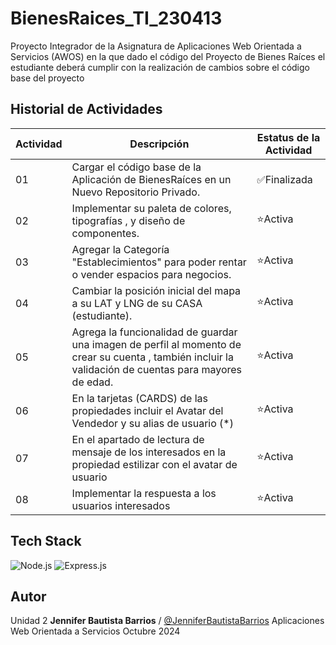 # BienesRaices_TI_230413
Proyecto Integrador de la Asignatura de Aplicaciones Web Orientada a Servicios (AWOS) en la que dado el código del Proyecto de Bienes Raíces el estudiante deberá cumplir con la realización de cambios sobre el código base del proyecto


## Historial de Actividades

| Actividad | Descripción | Estatus de la Actividad |
|-----------|-------------|-------------------------|
| 01        | Cargar el código base de la Aplicación de BienesRaíces en un Nuevo Repositorio Privado. | ✅Finalizada |
| 02        | Implementar su paleta de colores, tipografías , y diseño de componentes. | ⭐Activa|
| 03        | Agregar la Categoría "Establecimientos" para poder rentar o vender espacios para negocios. | ⭐Activa|
| 04        | Cambiar la posición inicial del mapa a su LAT y LNG de su CASA (estudiante). | ⭐Activa |
| 05        | Agrega la funcionalidad de guardar una imagen de perfil al momento de crear su cuenta , también incluir la validación de cuentas para mayores de edad. | ⭐Activa |
| 06        | En la tarjetas (CARDS) de las propiedades incluir el Avatar del Vendedor y su alias de usuario (*) | ⭐Activa |
| 07        | En el apartado de lectura de mensaje de los interesados en la propiedad estilizar con el avatar de usuario | ⭐Activa |
| 08        | Implementar la respuesta a los usuarios interesados | ⭐Activa |

  ## Tech Stack
  ![Node.js](https://img.shields.io/badge/Node.js-339933?style=for-the-badge&logo=nodedotjs&logoColor=white)
  ![Express.js](https://img.shields.io/badge/Express.js-404D59?style=for-the-badge)

  ## Autor 
  Unidad 2
  **Jennifer Bautista Barrios** / [@JenniferBautistaBarrios](https://github.com/JenniferBautistaBarrios) 
  Aplicaciones Web Orientada a Servicios 
  Octubre 2024
